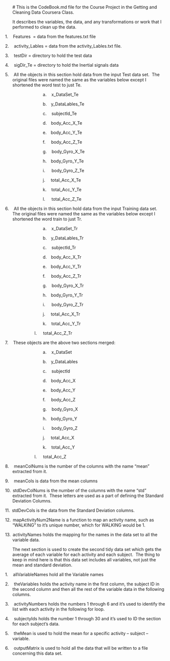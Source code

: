 <p class=MsoNormal># This is the CodeBook.md file for the Course Project in the
Getting and Cleaning Data Coursera Class.</p>

<p class=MsoNormal>It describes the variables, the data, and any
transformations or work that I performed to clean up the data.</p>

<p class=MsoListParagraphCxSpFirst style='text-indent:-.25in'>1.<span
style='font:7.0pt "Times New Roman"'>&nbsp;&nbsp;&nbsp;&nbsp;&nbsp;&nbsp; </span>Features
 = data from the features.txt file</p>

<p class=MsoListParagraphCxSpMiddle style='text-indent:-.25in'>2.<span
style='font:7.0pt "Times New Roman"'>&nbsp;&nbsp;&nbsp;&nbsp;&nbsp;&nbsp; </span>activity_Lables
= data from the activity_Lables.txt file.</p>

<p class=MsoListParagraphCxSpMiddle style='text-indent:-.25in'>3.<span
style='font:7.0pt "Times New Roman"'>&nbsp;&nbsp;&nbsp;&nbsp;&nbsp;&nbsp; </span>testDir
= directory to hold the test data</p>

<p class=MsoListParagraphCxSpMiddle style='text-indent:-.25in'>4.<span
style='font:7.0pt "Times New Roman"'>&nbsp;&nbsp;&nbsp;&nbsp;&nbsp;&nbsp; </span>sigDir_Te
= directory to hold the Inertial signals data</p>

<p class=MsoListParagraphCxSpMiddle style='text-indent:-.25in'>5.<span
style='font:7.0pt "Times New Roman"'>&nbsp;&nbsp;&nbsp;&nbsp;&nbsp;&nbsp; </span>All
the objects in this section hold data from the input Test data set.  The
original files were named the same as the variables below except I shortened
the word test to just Te.</p>

<p class=MsoListParagraphCxSpMiddle style='margin-left:1.0in;text-indent:-.25in'>&nbsp;&nbsp;&nbsp;&nbsp;&nbsp;&nbsp; a.<span
style='font:7.0pt "Times New Roman"'>&nbsp;&nbsp;&nbsp;&nbsp;&nbsp;&nbsp; </span>x_DataSet_Te
</p>

<p class=MsoListParagraphCxSpMiddle style='margin-left:1.0in;text-indent:-.25in'>&nbsp;&nbsp;&nbsp;&nbsp;&nbsp;&nbsp; b.<span
style='font:7.0pt "Times New Roman"'>&nbsp;&nbsp;&nbsp;&nbsp;&nbsp; </span>y_DataLables_Te</p>

<p class=MsoListParagraphCxSpMiddle style='margin-left:1.0in;text-indent:-.25in'>&nbsp;&nbsp;&nbsp;&nbsp;&nbsp;&nbsp; c.<span
style='font:7.0pt "Times New Roman"'>&nbsp;&nbsp;&nbsp;&nbsp;&nbsp;&nbsp; </span>subjectId_Te</p>

<p class=MsoListParagraphCxSpMiddle style='margin-left:1.0in;text-indent:-.25in'>&nbsp;&nbsp;&nbsp;&nbsp;&nbsp;&nbsp; d.<span
style='font:7.0pt "Times New Roman"'>&nbsp;&nbsp;&nbsp;&nbsp;&nbsp; </span>body_Acc_X_Te</p>

<p class=MsoListParagraphCxSpMiddle style='margin-left:1.0in;text-indent:-.25in'>&nbsp;&nbsp;&nbsp;&nbsp;&nbsp;&nbsp; e.<span
style='font:7.0pt "Times New Roman"'>&nbsp;&nbsp;&nbsp;&nbsp;&nbsp; </span>body_Acc_Y_Te</p>

<p class=MsoListParagraphCxSpMiddle style='margin-left:1.0in;text-indent:-.25in'>&nbsp;&nbsp;&nbsp;&nbsp;&nbsp;&nbsp; f.<span
style='font:7.0pt "Times New Roman"'>&nbsp;&nbsp;&nbsp;&nbsp;&nbsp;&nbsp;&nbsp;
</span>body_Acc_Z_Te</p>

<p class=MsoListParagraphCxSpMiddle style='margin-left:1.0in;text-indent:-.25in'>&nbsp;&nbsp;&nbsp;&nbsp;&nbsp;&nbsp; g.<span
style='font:7.0pt "Times New Roman"'>&nbsp;&nbsp;&nbsp;&nbsp;&nbsp;&nbsp; </span>body_Gyro_X_Te</p>

<p class=MsoListParagraphCxSpMiddle style='margin-left:1.0in;text-indent:-.25in'>&nbsp;&nbsp;&nbsp;&nbsp;&nbsp;&nbsp; h.<span
style='font:7.0pt "Times New Roman"'>&nbsp;&nbsp;&nbsp;&nbsp;&nbsp; </span>body_Gyro_Y_Te</p>

<p class=MsoListParagraphCxSpMiddle style='margin-left:1.0in;text-indent:-.25in'>&nbsp;&nbsp;&nbsp;&nbsp;&nbsp;&nbsp; i.<span
style='font:7.0pt "Times New Roman"'>&nbsp;&nbsp;&nbsp;&nbsp;&nbsp;&nbsp;&nbsp;&nbsp;
</span>body_Gyro_Z_Te</p>

<p class=MsoListParagraphCxSpMiddle style='margin-left:1.0in;text-indent:-.25in'>&nbsp;&nbsp;&nbsp;&nbsp;&nbsp;&nbsp; j.<span
style='font:7.0pt "Times New Roman"'>&nbsp;&nbsp;&nbsp;&nbsp;&nbsp;&nbsp;&nbsp;
</span>total_Acc_X_Te</p>

<p class=MsoListParagraphCxSpMiddle style='margin-left:1.0in;text-indent:-.25in'>&nbsp;&nbsp;&nbsp;&nbsp;&nbsp;&nbsp; k.<span
style='font:7.0pt "Times New Roman"'>&nbsp;&nbsp;&nbsp;&nbsp;&nbsp;&nbsp; </span>total_Acc_Y_Te</p>

<p class=MsoListParagraphCxSpMiddle style='margin-left:1.0in;text-indent:-.25in'>&nbsp;&nbsp;&nbsp;&nbsp;&nbsp;&nbsp; l.<span
style='font:7.0pt "Times New Roman"'>&nbsp;&nbsp;&nbsp;&nbsp;&nbsp;&nbsp;&nbsp;&nbsp;
</span>total_Acc_Z_Te</p>

<p class=MsoListParagraphCxSpMiddle style='text-indent:-.25in'>6.<span
style='font:7.0pt "Times New Roman"'>&nbsp;&nbsp;&nbsp;&nbsp;&nbsp;&nbsp; </span>All
the objects in this section hold data from the input Training data set.  The
original files were named the same as the variables below except I shortened
the word train to just Tr.</p>

<p class=MsoListParagraphCxSpMiddle style='margin-left:1.0in;text-indent:-.25in'>&nbsp;&nbsp;&nbsp;&nbsp;&nbsp;&nbsp; a.<span
style='font:7.0pt "Times New Roman"'>&nbsp;&nbsp;&nbsp;&nbsp;&nbsp;&nbsp; </span>x_DataSet_Tr
</p>

<p class=MsoListParagraphCxSpMiddle style='margin-left:1.0in;text-indent:-.25in'>&nbsp;&nbsp;&nbsp;&nbsp;&nbsp;&nbsp; b.<span
style='font:7.0pt "Times New Roman"'>&nbsp;&nbsp;&nbsp;&nbsp;&nbsp; </span>y_DataLables_Tr</p>

<p class=MsoListParagraphCxSpMiddle style='margin-left:1.0in;text-indent:-.25in'>&nbsp;&nbsp;&nbsp;&nbsp;&nbsp;&nbsp; c.<span
style='font:7.0pt "Times New Roman"'>&nbsp;&nbsp;&nbsp;&nbsp;&nbsp;&nbsp; </span>subjectId_Tr</p>

<p class=MsoListParagraphCxSpMiddle style='margin-left:1.0in;text-indent:-.25in'>&nbsp;&nbsp;&nbsp;&nbsp;&nbsp;&nbsp; d.<span
style='font:7.0pt "Times New Roman"'>&nbsp;&nbsp;&nbsp;&nbsp;&nbsp; </span>body_Acc_X_Tr</p>

<p class=MsoListParagraphCxSpMiddle style='margin-left:1.0in;text-indent:-.25in'>&nbsp;&nbsp;&nbsp;&nbsp;&nbsp;&nbsp; e.<span
style='font:7.0pt "Times New Roman"'>&nbsp;&nbsp;&nbsp;&nbsp;&nbsp; </span>body_Acc_Y_Tr</p>

<p class=MsoListParagraphCxSpMiddle style='margin-left:1.0in;text-indent:-.25in'>&nbsp;&nbsp;&nbsp;&nbsp;&nbsp;&nbsp; f.<span
style='font:7.0pt "Times New Roman"'>&nbsp;&nbsp;&nbsp;&nbsp;&nbsp;&nbsp;&nbsp;
</span>body_Acc_Z_Tr</p>

<p class=MsoListParagraphCxSpMiddle style='margin-left:1.0in;text-indent:-.25in'>&nbsp;&nbsp;&nbsp;&nbsp;&nbsp;&nbsp; g.<span
style='font:7.0pt "Times New Roman"'>&nbsp;&nbsp;&nbsp;&nbsp;&nbsp;&nbsp; </span>body_Gyro_X_Tr</p>

<p class=MsoListParagraphCxSpMiddle style='margin-left:1.0in;text-indent:-.25in'>&nbsp;&nbsp;&nbsp;&nbsp;&nbsp;&nbsp; h.<span
style='font:7.0pt "Times New Roman"'>&nbsp;&nbsp;&nbsp;&nbsp;&nbsp; </span>body_Gyro_Y_Tr</p>

<p class=MsoListParagraphCxSpMiddle style='margin-left:1.0in;text-indent:-.25in'>&nbsp;&nbsp;&nbsp;&nbsp;&nbsp;&nbsp; i.<span
style='font:7.0pt "Times New Roman"'>&nbsp;&nbsp;&nbsp;&nbsp;&nbsp;&nbsp;&nbsp;&nbsp;
</span>body_Gyro_Z_Tr</p>

<p class=MsoListParagraphCxSpMiddle style='margin-left:1.0in;text-indent:-.25in'>&nbsp;&nbsp;&nbsp;&nbsp;&nbsp;&nbsp; j.<span
style='font:7.0pt "Times New Roman"'>&nbsp;&nbsp;&nbsp;&nbsp;&nbsp;&nbsp;&nbsp;
</span>total_Acc_X_Tr</p>

<p class=MsoListParagraphCxSpMiddle style='margin-left:1.0in;text-indent:-.25in'>&nbsp;&nbsp;&nbsp;&nbsp;&nbsp;&nbsp; k.<span
style='font:7.0pt "Times New Roman"'>&nbsp;&nbsp;&nbsp;&nbsp;&nbsp;&nbsp; </span>total_Acc_Y_Tr</p>

<p class=MsoListParagraphCxSpMiddle style='margin-left:1.0in;text-indent:-.25in'>l.<span
style='font:7.0pt "Times New Roman"'>&nbsp;&nbsp;&nbsp;&nbsp;&nbsp;&nbsp;&nbsp;&nbsp;
</span>total_Acc_Z_Tr</p>

<p class=MsoListParagraphCxSpMiddle style='text-indent:-.25in'>7.<span
style='font:7.0pt "Times New Roman"'>&nbsp;&nbsp;&nbsp;&nbsp;&nbsp;&nbsp; </span>These
objects are the above two sections merged:</p>

<p class=MsoListParagraphCxSpMiddle style='margin-left:1.0in;text-indent:-.25in'>&nbsp;&nbsp;&nbsp;&nbsp;&nbsp;&nbsp; a.<span
style='font:7.0pt "Times New Roman"'>&nbsp;&nbsp;&nbsp;&nbsp;&nbsp;&nbsp; </span>x_DataSet
</p>

<p class=MsoListParagraphCxSpMiddle style='margin-left:1.0in;text-indent:-.25in'>&nbsp;&nbsp;&nbsp;&nbsp;&nbsp;&nbsp; b.<span
style='font:7.0pt "Times New Roman"'>&nbsp;&nbsp;&nbsp;&nbsp;&nbsp; </span>y_DataLables</p>

<p class=MsoListParagraphCxSpMiddle style='margin-left:1.0in;text-indent:-.25in'>&nbsp;&nbsp;&nbsp;&nbsp;&nbsp;&nbsp; c.<span
style='font:7.0pt "Times New Roman"'>&nbsp;&nbsp;&nbsp;&nbsp;&nbsp;&nbsp; </span>subjectId
</p>

<p class=MsoListParagraphCxSpMiddle style='margin-left:1.0in;text-indent:-.25in'>&nbsp;&nbsp;&nbsp;&nbsp;&nbsp;&nbsp; d.<span
style='font:7.0pt "Times New Roman"'>&nbsp;&nbsp;&nbsp;&nbsp;&nbsp; </span>body_Acc_X
</p>

<p class=MsoListParagraphCxSpMiddle style='margin-left:1.0in;text-indent:-.25in'>&nbsp;&nbsp;&nbsp;&nbsp;&nbsp;&nbsp; e.<span
style='font:7.0pt "Times New Roman"'>&nbsp;&nbsp;&nbsp;&nbsp;&nbsp; </span>body_Acc_Y
</p>

<p class=MsoListParagraphCxSpMiddle style='margin-left:1.0in;text-indent:-.25in'>&nbsp;&nbsp;&nbsp;&nbsp;&nbsp;&nbsp; f.<span
style='font:7.0pt "Times New Roman"'>&nbsp;&nbsp;&nbsp;&nbsp;&nbsp;&nbsp;&nbsp;
</span>body_Acc_Z </p>

<p class=MsoListParagraphCxSpMiddle style='margin-left:1.0in;text-indent:-.25in'>&nbsp;&nbsp;&nbsp;&nbsp;&nbsp;&nbsp; g.<span
style='font:7.0pt "Times New Roman"'>&nbsp;&nbsp;&nbsp;&nbsp;&nbsp;&nbsp; </span>body_Gyro_X
</p>

<p class=MsoListParagraphCxSpMiddle style='margin-left:1.0in;text-indent:-.25in'>&nbsp;&nbsp;&nbsp;&nbsp;&nbsp;&nbsp; h.<span
style='font:7.0pt "Times New Roman"'>&nbsp;&nbsp;&nbsp;&nbsp;&nbsp; </span>body_Gyro_Y
</p>

<p class=MsoListParagraphCxSpMiddle style='margin-left:1.0in;text-indent:-.25in'>&nbsp;&nbsp;&nbsp;&nbsp;&nbsp;&nbsp; i.<span
style='font:7.0pt "Times New Roman"'>&nbsp;&nbsp;&nbsp;&nbsp;&nbsp;&nbsp;&nbsp;&nbsp;
</span>body_Gyro_Z </p>

<p class=MsoListParagraphCxSpMiddle style='margin-left:1.0in;text-indent:-.25in'>&nbsp;&nbsp;&nbsp;&nbsp;&nbsp;&nbsp; j.<span
style='font:7.0pt "Times New Roman"'>&nbsp;&nbsp;&nbsp;&nbsp;&nbsp;&nbsp;&nbsp;
</span>total_Acc_X </p>

<p class=MsoListParagraphCxSpMiddle style='margin-left:1.0in;text-indent:-.25in'>&nbsp;&nbsp;&nbsp;&nbsp;&nbsp;&nbsp; k.<span
style='font:7.0pt "Times New Roman"'>&nbsp;&nbsp;&nbsp;&nbsp;&nbsp;&nbsp; </span>total_Acc_Y
</p>

<p class=MsoListParagraphCxSpMiddle style='margin-left:1.0in;text-indent:-.25in'>l.<span
style='font:7.0pt "Times New Roman"'>&nbsp;&nbsp;&nbsp;&nbsp;&nbsp;&nbsp;&nbsp;&nbsp;
</span>total_Acc_Z </p>

<p class=MsoListParagraphCxSpMiddle style='text-indent:-.25in'>8.<span
style='font:7.0pt "Times New Roman"'>&nbsp;&nbsp;&nbsp;&nbsp;&nbsp;&nbsp; </span>meanColNums
is the number of the columns with the name “mean” extracted from it.</p>

<p class=MsoListParagraphCxSpMiddle style='text-indent:-.25in'>9.<span
style='font:7.0pt "Times New Roman"'>&nbsp;&nbsp;&nbsp;&nbsp;&nbsp;&nbsp; </span>meanCols
is data from the mean columns</p>

<p class=MsoListParagraphCxSpMiddle style='text-indent:-.25in'>10.<span
style='font:7.0pt "Times New Roman"'>&nbsp;&nbsp; </span>stdDevColNums is the number
of the columns with the name “std” extracted from it.  These letters are used
as a part of defining the Standard Deviation Columns.</p>

<p class=MsoListParagraphCxSpMiddle style='text-indent:-.25in'>11.<span
style='font:7.0pt "Times New Roman"'>&nbsp;&nbsp; </span>stdDevCols is the data
from the Standard Deviation columns.</p>

<p class=MsoListParagraphCxSpMiddle style='text-indent:-.25in'>12.<span
style='font:7.0pt "Times New Roman"'>&nbsp;&nbsp; </span>mapActivityNum2Name is
a function to map an activity name, such as “WALKING” to it’s unique number,
which for WALKING would be 1.</p>

<p class=MsoListParagraphCxSpLast style='text-indent:-.25in'>13.<span
style='font:7.0pt "Times New Roman"'>&nbsp;&nbsp; </span>activityNames holds
the mapping for the names in the data set to all the variable data.</p>

<p class=MsoNormal>The next section is used to create the second tidy data set
which gets the average of each variable for each activity and each subject. 
The thing to keep in mind here is that this data set includes all variables,
not just the mean and standard deviation.</p>

<p class=MsoListParagraphCxSpFirst style='text-indent:-.25in'>1.<span
style='font:7.0pt "Times New Roman"'>&nbsp;&nbsp;&nbsp;&nbsp;&nbsp;&nbsp; </span>allVariableNames
hold all the Variable names</p>

<p class=MsoListParagraphCxSpMiddle style='text-indent:-.25in'>2.<span
style='font:7.0pt "Times New Roman"'>&nbsp;&nbsp;&nbsp;&nbsp;&nbsp;&nbsp; </span>theVariables
holds the activity name in the first column, the subject ID in the second
column and then all the rest of the variable data in the following columns.</p>

<p class=MsoListParagraphCxSpMiddle style='text-indent:-.25in'>3.<span
style='font:7.0pt "Times New Roman"'>&nbsp;&nbsp;&nbsp;&nbsp;&nbsp;&nbsp; </span>activityNumbers
holds the numbers 1 through 6 and it’s used to identify the list with each
activity in the following for loop.</p>

<p class=MsoListParagraphCxSpMiddle style='text-indent:-.25in'>4.<span
style='font:7.0pt "Times New Roman"'>&nbsp;&nbsp;&nbsp;&nbsp;&nbsp;&nbsp; </span>subjectyIds
holds the number 1 through 30 and it’s used to ID the section for each subject’s
data.</p>

<p class=MsoListParagraphCxSpMiddle style='text-indent:-.25in'>5.<span
style='font:7.0pt "Times New Roman"'>&nbsp;&nbsp;&nbsp;&nbsp;&nbsp;&nbsp; </span>theMean
is used to hold the mean for a specific activity – subject – variable.</p>

<p class=MsoListParagraphCxSpLast style='text-indent:-.25in'>6.<span
style='font:7.0pt "Times New Roman"'>&nbsp;&nbsp;&nbsp;&nbsp;&nbsp;&nbsp; </span>outputMatrix
is used to hold all the data that will be written to a file concerning this
data set.</p>
